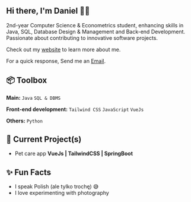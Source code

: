 
## Hi there, I'm Daniel 👋🏼

2nd-year Computer Science & Econometrics student, enhancing skills in Java, SQL, Database Design & Management and Back-end Development. Passionate about contributing to innovative software projects.

Check out my [website](https://www.heisdanielade.xyz/) to learn more about me.

For a quick response, Send me an [Email](mailto:danieladeofficial@gmail.com). 

## 📦 Toolbox
**Main:** `Java` `SQL & DBMS` 

**Front-end development:** `Tailwind CSS` `JavaScript` `VueJs`

**Others:** `Python` 

## 🤖 Current Project(s)
- Pet care app **VueJs | TailwindCSS | SpringBoot**

## ✨ Fun Facts 
- I speak Polish (ale tylko trochę) 😅
- I love experimenting with photography


